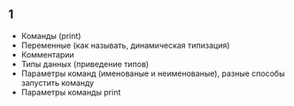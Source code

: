 
## 1
- Команды (print)
- Переменные (как называть, динамическая типизация)
- Комментарии
- Типы данных (приведение типов)
- Параметры команд (именованые и неименованые), разные способы запустить команду
- Параметры команды print

